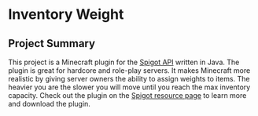 # Inventory Weight 

## Project Summary

This project is a Minecraft plugin for the [Spigot API](https://www.spigotmc.org/) written in Java. The plugin is great for hardcore and role-play servers. It makes Minecraft more realistic by giving server owners the ability to assign weights to items. The heavier you are the slower you will move until you reach the max inventory capacity. Check out the plugin on the [Spigot resource page](https://www.spigotmc.org/resources/inventory-weight-1-12-0-1-15.70929/) to learn more and download the plugin.

